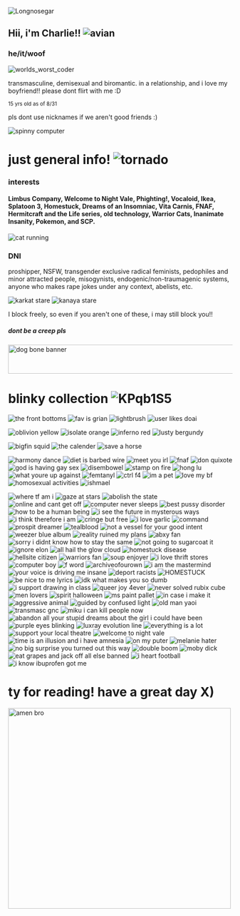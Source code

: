 ![Longnosegar](https://github.com/user-attachments/assets/a6a7f670-2523-4795-80a1-9b0696979831)

## Hii, i'm Charlie!! ![avian](https://github.com/user-attachments/assets/dd70e299-6dd1-43c4-b6cc-3e107e7943ff)

### he/it/woof
![worlds_worst_coder](https://github.com/user-attachments/assets/d1d7b9a5-b094-4e21-95e7-36138163e88c)

transmasculine, demisexual and biromantic.
in a relationship, and i love my boyfriend!! please dont flirt with me :D

<sub>15 yrs old as of 8/31</sub>

pls dont use nicknames if we aren't good friends :) 

![spinny computer](https://github.com/user-attachments/assets/3c1f9ff6-1a4b-42c7-a348-4864a11ae612)


# just general info! ![tornado](https://github.com/user-attachments/assets/a4d8344e-4729-4eba-b77f-06c82aa13d54)
### interests
#### Limbus Company, Welcome to Night Vale, Phighting!, Vocaloid, Ikea, Splatoon 3, Homestuck, Dreams of an Insomniac, Vita Carnis, FNAF, Hermitcraft and the Life series, old technology, Warrior Cats, Inanimate Insanity, Pokemon, and SCP. 


![cat running](https://github.com/user-attachments/assets/bb248656-4d61-472b-aab6-7808a935f905)




### DNI
proshipper, NSFW, transgender exclusive radical feminists, pedophiles and minor attracted people, misogynists, endogenic/non-traumagenic systems, anyone who makes rape jokes under any context, abelists, etc. 

![karkat stare](https://github.com/user-attachments/assets/281c1228-a570-4b22-94b2-5fae9dcc46bf) 
![kanaya stare](https://github.com/user-attachments/assets/b40e1789-4299-46fc-8650-903e6b779d28)

I block freely, so even if you aren't one of these, i may still block you!!

##### dont be a creep pls

<img width="1080" height="65" alt="dog bone banner" src="https://github.com/user-attachments/assets/302b3ea6-8493-4708-9c56-86fe78067fc2" />



# blinky collection  ![KPqb1S5](https://github.com/user-attachments/assets/5303724b-5cb0-42e5-a166-4d76002a6bac)

![the front bottoms](https://github.com/user-attachments/assets/83a12a72-68f4-4e7f-a1dc-c890f71d0020)
![fav is grian](https://github.com/user-attachments/assets/76cd0c7a-d094-4d46-a2fa-73ff374ef23f)
![lightbrush](https://github.com/user-attachments/assets/07c09169-5389-4d96-9454-77235e1ee0d2)
![user likes doai](https://github.com/user-attachments/assets/80c31d5f-921f-4aaf-b909-f15c3c923519)




![oblivion yellow](https://github.com/user-attachments/assets/0248b10e-dbe1-4e33-b3fd-d69bf265d698)
![isolate orange](https://github.com/user-attachments/assets/344b3582-dc41-47b9-a2a5-20e5b421e3da)
![inferno red](https://github.com/user-attachments/assets/84fbf3f9-151a-4494-a173-6aeb45a8d069)
![lusty bergundy](https://github.com/user-attachments/assets/c8cde097-17c7-45e3-82cb-37323ead31fd)

![bigfin squid](https://github.com/user-attachments/assets/778dddf8-5bfb-4b64-be92-c952f42e6a33)
![the calender](https://github.com/user-attachments/assets/7b923f53-2198-42e6-8656-43fd5d54a6d6)
![save a horse](https://github.com/user-attachments/assets/1a3b56e9-1e36-4aa4-947b-37decc73f166)



![harmony dance](https://github.com/user-attachments/assets/3a2ace86-f7aa-4a78-8f02-7c72976303ec)
![diet is barbed wire](https://github.com/user-attachments/assets/04b9856b-4596-43bd-924d-07b27f30235e)
![meet you irl](https://github.com/user-attachments/assets/fa6f0e97-0722-42cb-8572-e5ff8ff6b713)
![fnaf](https://github.com/user-attachments/assets/f2df891a-4e84-4150-9a14-dcf78281e22b)
![don quixote](https://github.com/user-attachments/assets/9065516d-048c-40a9-a509-9bff4f610887)
![god is having gay sex](https://github.com/user-attachments/assets/a8301637-38cd-4166-9600-e3acee785632)
![disembowel](https://github.com/user-attachments/assets/4b775872-92b5-4b9b-b51f-950333942a69)
![stamp on fire](https://github.com/user-attachments/assets/98df67dd-c09a-407a-a6ee-b5df6e0a2a36)
![hong lu](https://github.com/user-attachments/assets/342ba1be-a6bc-4175-bd58-11b6b83dd13f)
![what youre up against](https://github.com/user-attachments/assets/8576a231-846e-427d-9435-5306c1fa0baf)
![femtanyl](https://github.com/user-attachments/assets/c9da749f-d5cc-4514-9555-db797868eff7)
![ctrl f4](https://github.com/user-attachments/assets/ab033a76-d05e-4206-9557-1c91181329fb)
![im a pet](https://github.com/user-attachments/assets/9b3d8383-f6a7-46d3-b8c2-a91c38592c81)
![love my bf](https://github.com/user-attachments/assets/5401da30-4d0e-4d23-8529-18442ab60318)
![homosexual activities](https://github.com/user-attachments/assets/c84579b6-883d-4efd-9c92-702306924ce9)
![ishmael](https://github.com/user-attachments/assets/2ccd85a1-f508-4145-8625-e4dbdb08f5f0)






![where tf am i](https://github.com/user-attachments/assets/a2519aa2-5780-44a5-a4d8-62b483ea06cf) 
![gaze at stars](https://github.com/user-attachments/assets/e91bc6e7-5332-4e52-bd49-1822e87fb8b4)
![abolish the state](https://github.com/user-attachments/assets/400fd626-b588-4740-86e0-db3ea80c1099)
![online and cant get off](https://github.com/user-attachments/assets/366fe5bb-bd88-4319-a040-41eab45eefca)
![computer never sleeps](https://github.com/user-attachments/assets/5d310f28-b86a-4790-aa11-deb6cf767ced)
![best pussy disorder](https://github.com/user-attachments/assets/17896502-7723-43b0-acb9-677b5c50148c)
![how to be a human being](https://github.com/user-attachments/assets/c1e5eca4-acd1-4b71-a53f-c0d67f05ca8f)
![i see the future in mysterous ways](https://github.com/user-attachments/assets/f0d08846-c9dc-4915-a0f6-12e5c9d48db6)
![i think therefore i am](https://github.com/user-attachments/assets/e3906efa-112c-4c40-abd8-b6f32e877cf0)
![cringe but free](https://github.com/user-attachments/assets/25b11867-12f7-421a-97b1-df91913f0651)
![i love garlic](https://github.com/user-attachments/assets/6676a739-dd09-473c-aa82-96bbe387ef74)
![command](https://github.com/user-attachments/assets/2bb45104-6aca-404c-a807-f3a521b8e2cf)
![prospit dreamer](https://github.com/user-attachments/assets/a5090fe0-75a8-41ee-8cbd-4910aeab51b1)
![tealblood](https://github.com/user-attachments/assets/482b6043-f3f3-43ce-8087-3dd121f0ecb6)
![not a vessel for your good intent](https://github.com/user-attachments/assets/a7f9695e-a9b2-4bb2-aa9f-7af3e2f2c4a9)
![weezer blue album](https://github.com/user-attachments/assets/6d1a9439-d00c-40ce-a1dc-1465fcfeec28)
![reality ruined my plans](https://github.com/user-attachments/assets/1a10cad1-93a5-4eff-b903-6953b3be245c)
![abxy fan](https://github.com/user-attachments/assets/d7a887e0-14ae-4a6f-af7d-cdd42db42735)
![sorry i didnt know how to stay the same](https://github.com/user-attachments/assets/31b2dc10-a0d9-44b9-9809-81ce9f757a14)
![not going to sugarcoat it](https://github.com/user-attachments/assets/601f964c-c7c5-4b39-8779-b010c7688f6d)
![ignore elon](https://github.com/user-attachments/assets/0e1e8281-66d4-495b-ab66-b910a25cd90d)
![all hail the glow cloud](https://github.com/user-attachments/assets/abdf7ecd-2dbf-4c9f-b1f2-2aa82b5d8aed)
![homestuck disease](https://github.com/user-attachments/assets/1281bd6d-6639-4cf5-8a61-03e7655b4d15)
![hellsite citizen](https://github.com/user-attachments/assets/e8720f3b-cfbd-4c9c-b0e8-c5ccab7d49fb)
![warriors fan](https://github.com/user-attachments/assets/d73f9376-df7c-43dc-bc37-e4cd1ebd7a2b)
![soup enjoyer](https://github.com/user-attachments/assets/40c7e0a4-7b32-4a79-ad90-de00161e4b0e)
![i love thrift stores](https://github.com/user-attachments/assets/c2281553-af07-4426-bfd5-0484f6ef86d1)
![computer boy](https://github.com/user-attachments/assets/e7397efe-ac15-4537-a9b1-897856b1f62e)
![f word](https://github.com/user-attachments/assets/f3de59c4-6475-48d9-a91b-48303850acb7)
![archiveofourown](https://github.com/user-attachments/assets/b76f6ece-6c1d-418a-b302-1653991b3ab1)
![i am the mastermind](https://github.com/user-attachments/assets/4a28f42d-3ec6-4fa1-a6be-235ab495225d)
![your voice is driving me insane](https://github.com/user-attachments/assets/d12d219d-9498-4822-91ee-a6c9909a15fe)
![deport racists](https://github.com/user-attachments/assets/e46ba974-1da0-4ece-90aa-1f064dba67c3)
![HOMESTUCK](https://github.com/user-attachments/assets/502eb306-9e41-4982-aadf-32ec21f1b5ea)
![be nice to me lyrics](https://github.com/user-attachments/assets/9bbe5f12-e058-4f3a-9296-ae35f1fe108a)
![idk what makes you so dumb](https://github.com/user-attachments/assets/39da3218-918a-42be-a473-d76d67f2c5ad)
![i support drawing in class](https://github.com/user-attachments/assets/59054458-7796-420b-b02a-7c0868a66806)
![queer joy 4ever](https://github.com/user-attachments/assets/218dd92e-00ec-41a8-be7a-b1668ea2e4ab)
![never solved rubix cube](https://github.com/user-attachments/assets/41124476-a19a-48d3-9aa0-be936d3aa498)
![men lovers](https://github.com/user-attachments/assets/ee7e1516-885e-434f-8f75-a3ca80377fb9)
![spirit halloween](https://github.com/user-attachments/assets/2560d378-6c90-490d-8120-c071f821b75a)
![ms paint pallet](https://github.com/user-attachments/assets/36b93986-101d-48af-bd6f-abda46df70dd)
![in case i make it](https://github.com/user-attachments/assets/c5f14f67-6d90-4315-ae42-90d0f0ff6fc5)
![aggressive animal](https://github.com/user-attachments/assets/6c57f87c-fc96-4c47-b640-021f9d9dd7aa)
![guided by confused light](https://github.com/user-attachments/assets/a5213c04-5567-4694-b37a-9805f836585d)
![old man yaoi](https://github.com/user-attachments/assets/f488889f-ecc9-4e16-a46f-2b3ac20bb09e)
![transmasc gnc](https://github.com/user-attachments/assets/275e19d6-fddc-44ca-85c7-14411b9ea742)
![miku i can kill people now](https://github.com/user-attachments/assets/07bab8a9-0245-4669-998c-deb6969cd96c)
![abandon all your stupid dreams about the girl i could have been](https://github.com/user-attachments/assets/09cf2a56-969b-4ba2-95c5-1905585730be)
![purple eyes blinking](https://github.com/user-attachments/assets/a8bba151-e2ae-43fd-89a4-9d74b8d266ae)
![luxray evolution line](https://github.com/user-attachments/assets/54d343e8-2a18-419d-835c-8b2735c58702)
![everything is a lot](https://github.com/user-attachments/assets/11a5b983-7590-411e-b8b1-a254734856dd)
![support your local theatre](https://github.com/user-attachments/assets/035517f1-136d-443b-88bc-258e073caa48)
![welcome to night vale](https://github.com/user-attachments/assets/70f2a0e9-37ce-4a85-b21e-e0b1e5bceede)
![time is an illusion and i have amnesia](https://github.com/user-attachments/assets/3607bb72-16f6-4ff4-a64d-4ddc18ec12c6)
![on my puter](https://github.com/user-attachments/assets/5c778cbc-fd69-4922-a724-267a188f88e6)
![melanie hater](https://github.com/user-attachments/assets/2f32c5c0-02d7-42a8-80dd-3adae1cfacbe)
![no big surprise you turned out this way](https://github.com/user-attachments/assets/371ebc82-5365-47ab-b01b-3c3f4d6906ed)
![double boom](https://github.com/user-attachments/assets/83964828-7fa7-47b9-a5b8-29e74333f94a)
![moby dick](https://github.com/user-attachments/assets/e9c2e24a-d4bd-471d-b013-761f73321641)
![eat grapes and jack off all else banned](https://github.com/user-attachments/assets/51eb546a-62d8-4069-8fdb-c8bfea090739)
![i heart football](https://github.com/user-attachments/assets/708c1406-fded-42bc-b1b4-29bfccf560c1)
![i know ibuprofen got me](https://github.com/user-attachments/assets/e83631f8-106d-434f-a394-17ac7d740a6c)





# ty for reading! have a great day X)

<img width="500" height="450" alt="amen bro" src="https://github.com/user-attachments/assets/9561db53-d770-4213-a540-7589e6ffe40a" />

<!--
**entykk/entykk** is a ✨ _special_ ✨ repository because its `README.md` (this file) appears on your GitHub profile.

Here are some ideas to get you started:

- 🔭 I’m currently working on ...
- 🌱 I’m currently learning ...
- 👯 I’m looking to collaborate on ...
- 🤔 I’m looking for help with ...
- 💬 Ask me about ...
- 📫 How to reach me: ...
- 😄 Pronouns: ...
- ⚡ Fun fact: ...
-->

<!--
**longnosegar/longnosegar** is a ✨ _special_ ✨ repository because its `README.md` (this file) appears on your GitHub profile.

Here are some ideas to get you started:

- 🔭 I’m currently working on ...
- 🌱 I’m currently learning ...
- 👯 I’m looking to collaborate on ...
- 🤔 I’m looking for help with ...
- 💬 Ask me about ...
- 📫 How to reach me: ...
- 😄 Pronouns: ...
- ⚡ Fun fact: ...
-->
